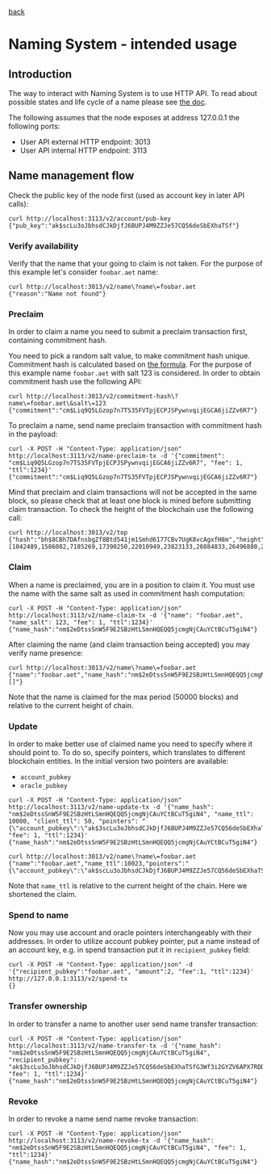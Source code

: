 [back](./README.md)
# Naming System - intended usage

## Introduction

The way to interact with Naming System is to use HTTP API.
To read about possible states and life cycle of a name please see [the doc](/AENS.md).

The following assumes that the node exposes at address 127.0.0.1 the following ports:
* User API external HTTP endpoint: 3013
* User API internal HTTP endpoint: 3113

## Name management flow

Check the public key of the node first (used as account key in later API calls):
```
curl http://localhost:3113/v2/account/pub-key
{"pub_key":"ak$scLu3oJbhsdCJkDjfJ6BUPJ4M9ZZJe57CQ56deSbEXhaTSf"}
```

### Verify availability

Verify that the name that your going to claim is not taken.
For the purpose of this example let's consider `foobar.aet` name:
```
curl http://localhost:3013/v2/name\?name\=foobar.aet
{"reason":"Name not found"}
```

### Preclaim

In order to claim a name you need to submit a preclaim transaction first, containing commitment hash.

You need to pick a random salt value, to make commitment hash unique.
Commitment hash is calculated based on [the formula](/AENS.md#pre-claim).
For the purpose of this example name `foobar.aet` with salt 123 is considered.
In order to obtain commitment hash use the following API:
```
curl http://localhost:3013/v2/commitment-hash\?name\=foobar.aet\&salt\=123
{"commitment":"cm$Liq9Q5LGzop7n7TS35FVTpjECPJSPywnvqijEGCA6jiZZv6R7"}
```

To preclaim a name, send name preclaim transaction with commitment hash in the payload:
```
curl -X POST -H "Content-Type: application/json" http://localhost:3113/v2/name-preclaim-tx -d '{"commitment": "cm$Liq9Q5LGzop7n7TS35FVTpjECPJSPywnvqijEGCA6jiZZv6R7", "fee": 1, "ttl":1234}'
{"commitment":"cm$Liq9Q5LGzop7n7TS35FVTpjECPJSPywnvqijEGCA6jiZZv6R7"}
```

Mind that preclaim and claim transactions will not be accepted in the same block,
so please check that at least one block is mined before submitting claim transaction.
To check the height of the blockchain use the following call:
```
curl http://localhost:3013/v2/top
{"hash":"bh$8CBh7DAfnsbgZf8Btd541jm1Smhd6177CBv7UgK8vcAgxfH8m","height":17,"nonce":10943666989495949657,"pow":[1042489,1586082,7185269,17390250,22010949,23823133,26084833,26496880,26982374,27985078,29155969,30765562,34280527,36576404,40341757,42010247,48864118,53081230,53085626,58374655,58640182,60230517,63786551,65401252,78883695,80142167,85509843,87676973,91934825,92005073,94576137,100347674,103149860,106024683,109781247,113905034,121009561,124198978,126781361,129629191,131266393,131659086],"prev_hash":"bh$2fDH24kVtC4UuEheXMeSZhqMUoaDyo495iotrCVYv1ES8wH38K","state_hash":"bs$2jVx7kz9Uvp55etQsoJTmKwy2pMAHC2tn5dUt5W2gq99k7UKWp","target":539923902,"time":1517504077312,"txs_hash":"bx$2RLzQbRE1frHPYnPi8peZgBzeUGccV4NtWhDf6tGnn6p3wMSZv","version":5}
```

### Claim

When a name is preclaimed, you are in a position to claim it.
You must use the name with the same salt as used in commitment hash computation:
```
curl -X POST -H "Content-Type: application/json" http://localhost:3113/v2/name-claim-tx -d '{"name": "foobar.aet", "name_salt": 123, "fee": 1, "ttl":1234}'
{"name_hash":"nm$2eDtssSnW5F9E2SBzHtLSmnHQEQQ5jcmgNjCAuYCtBCuT5giN4"}
```

After claiming the name (and claim transaction being accepted) you may verify name presence:
```
curl http://localhost:3013/v2/name\?name\=foobar.aet
{"name":"foobar.aet","name_hash":"nm$2eDtssSnW5F9E2SBzHtLSmnHQEQQ5jcmgNjCAuYCtBCuT5giN4","name_ttl":50018,"pointers":"[]"}
```

Note that the name is claimed for the max period (50000 blocks) and relative to the current height of chain.
### Update

In order to make better use of claimed name you need to specify where it should point to.
To do so, specify pointers, which translates to different blockchain entities.
In the initial version two pointers are available:
* `account_pubkey`
* `oracle_pubkey`

```
curl -X POST -H "Content-Type: application/json" http://localhost:3113/v2/name-update-tx -d '{"name_hash": "nm$2eDtssSnW5F9E2SBzHtLSmnHQEQQ5jcmgNjCAuYCtBCuT5giN4", "name_ttl": 10000, "client_ttl": 50, "pointers": "{\"account_pubkey\":\"ak$3scLu3oJbhsdCJkDjfJ6BUPJ4M9ZZJe57CQ56deSbEXhaTSfG3Wf3i2GYZV6APX7RDDVk4Weewb7oLePte3H3QdBw4rMZw\"}", "fee": 1, "ttl":1234}'
{"name_hash":"nm$2eDtssSnW5F9E2SBzHtLSmnHQEQQ5jcmgNjCAuYCtBCuT5giN4"}

curl http://localhost:3013/v2/name\?name\=foobar.aet
{"name":"foobar.aet","name_ttl":10023,"pointers":"{\"account_pubkey\":\"ak$scLu3oJbhsdCJkDjfJ6BUPJ4M9ZZJe57CQ56deSbEXhaTSf\"}"}
```
Note that `name_ttl` is relative to the current height of the chain. Here we shortened the claim.
### Spend to name

Now you may use account and oracle pointers interchangeably with their addresses.
In order to utilize account pubkey pointer, put a name instead of an account key, e.g. in spend transaction put it in `recipient_pubkey` field:
```
curl -X POST -H "Content-Type: application/json" -d '{"recipient_pubkey":"foobar.aet", "amount":2, "fee":1, "ttl":1234}' http://127.0.0.1:3113/v2/spend-tx
{}
```

### Transfer ownership

In order to transfer a name to another user send name transfer transaction:
```
curl -X POST -H "Content-Type: application/json" http://localhost:3113/v2/name-transfer-tx -d '{"name_hash": "nm$2eDtssSnW5F9E2SBzHtLSmnHQEQQ5jcmgNjCAuYCtBCuT5giN4", "recipient_pubkey": "ak$3scLu3oJbhsdCJkDjfJ6BUPJ4M9ZZJe57CQ56deSbEXhaTSfG3Wf3i2GYZV6APX7RDDVk4Weewb7oLePte3H3QdBw4rMZw", "fee": 1, "ttl":1234}'
{"name_hash":"nm$2eDtssSnW5F9E2SBzHtLSmnHQEQQ5jcmgNjCAuYCtBCuT5giN4"}
```

### Revoke

In order to revoke a name send name revoke transaction:
```
curl -X POST -H "Content-Type: application/json" http://localhost:3113/v2/name-revoke-tx -d '{"name_hash": "nm$2eDtssSnW5F9E2SBzHtLSmnHQEQQ5jcmgNjCAuYCtBCuT5giN4", "fee": 1, "ttl":1234}'
{"name_hash":"nm$2eDtssSnW5F9E2SBzHtLSmnHQEQQ5jcmgNjCAuYCtBCuT5giN4"}
```
